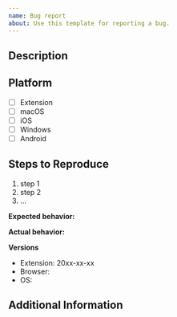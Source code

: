 ```yaml
---
name: Bug report
about: Use this template for reporting a bug.
---
```


<!--
This form is for reporting bugs or issues with the dashboard and not to report broken sites. To report a broken site use the 'Website not working as expected?' link in the dashboard popup.

**Make sure that the bug you are reporting is reproducible on the latest version of the dashboard**
-->

## Description

<!-- Description of the issue -->

## Platform

-   [ ] Extension
-   [ ] macOS
-   [ ] iOS
-   [ ] Windows
-   [ ] Android

## Steps to Reproduce

<!-- How can we reproduce the bug ourselves -->

1. step 1
2. step 2
3. ...

**Expected behavior:**

<!-- What you expect to happen -->

**Actual behavior:**

<!-- What actually happens -->

**Versions**

<!--
To find the dashboard versions:
     Firefox: go to about:addons in the address bar, click DuckDuckGo Privacy Essentials, version is toward the bottom of the page.

     Chrome: go to about:dashboards in the address bar, click "details" on DuckDuckGo Privacy Essentials, the version is listed near the top of the page.
-->

-   Extension: 20xx-xx-xx
-   Browser: <!-- Firefox, Chrome, Vivaldi ... Version number is not needed, but let us know if you're not on the normal production version of the browser. -->
-   OS: <!-- Windows, Linux, Mac. Version number for the OS is not needed -->

## Additional Information

<!--
Provide additional context (optional):
1. Is the issue repeatable or intermittent?
2. Did this issue start after an upgrade to a new dashboard version? If so, can you repeat it using a pervious dashboard version?
3. Are there any errors in the dashboard debugging console?
4. Include screenshots if they're helpful.
-->
